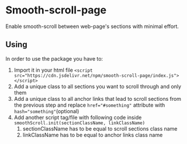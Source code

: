 # Smooth-scroll-page
Enable smooth-scroll between web-page's sections with minimal effort.

## Using
In order to use the package you have to: 
1. Import it in your html file ```<script src="https://cdn.jsdelivr.net/npm/smooth-scroll-page/index.js"></script>```
1. Add a unique class to all sections you want to scroll through and only them
1. Add a unique class to all anchor links that lead to scroll sections from the previous step and replace ```href="#something"``` attribute with ```hash="something"```(optional)
1. Add another script tag/file with following code inside ```smoothScroll.init(sectionClassName, linkClassName)```
   1. sectionClassName has to be equal to scroll sections class name
   2. linkClassName has to be equal to anchor links class name
